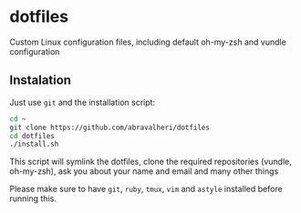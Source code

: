 # dotfiles
Custom Linux configuration files, including default oh-my-zsh and
vundle configuration

## Instalation

Just use `git` and the installation script:

```bash
cd ~
git clone https://github.com/abravalheri/dotfiles
cd dotfiles
./install.sh
```

This script will symlink the dotfiles, clone the required repositories
(vundle, oh-my-zsh), ask you about your name and email and many other things

Please make sure to have `git`, `ruby`, `tmux`, `vim` and `astyle` installed before running this.
